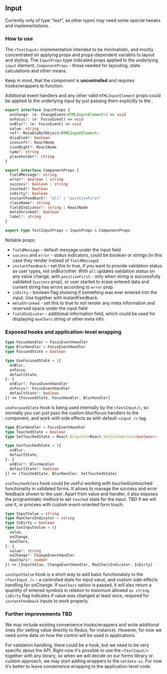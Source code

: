 ## Input

Currently only of type "text", as other types may need some special tweaks and implementations.

### How to use

The `<TextInput>` implementation intended to be minimalistic, and mostly concentrated on applying
props and props-dependent variablis to layout and styling. The `InputProps` type indicated props
applied to the underlying `input` element, `ComponentProps` - those needed for layouting, state calculations and other means.

Keep in mind, that the component is **uncontrolled** and requires hooks/wrappers to function.

Additional event handlers and any other valid `HTMLInputElement` props could be applied to the underlying input
by just passing them explicitly to the <TextInput />.

```typescript
export interface InputProps {
  onChange: (e: ChangeEvent<HTMLInputElement>) => void
  onFocus?: (e: FocusEvent) => void
  onBlur?: (e: FocusEvent) => void
  value: string
  ref?: MutableRefObject<HTMLInputElement>
  disabled?: boolean
  iconLeft?: ReactNode
  iconRight?: ReactNode
  name?: string
  placeholder?: string
}

export interface ComponentProps {
  fieldMessage?: string
  error?: boolean | string
  success?: boolean | string
  touched?: boolean
  isDirty?: boolean
  instantFeedback?: "all" | "positiveFirst"
  className?: string
  fieldIndicator?: string | ReactNode
  metaShrinked?: boolean
  label?: string
}

export type TextInputProps = InputProps & ComponentProps
```

Notable props:

- `fieldMessage` - default message under the input field
- `success` and `error` - status indicators, could be boolean or strings (in this case they render instead of `fieldMessage`)
- `instantFeedback` - set this to true, if you want to provide validation status as user types, not onBlur/other.
  With `all` updates validation status on any value change, with `positiveFirst` - only when string is successfully
  validated (`success` prop), or user started to erase entered data and current string has errors according to `error` prop.
- `isDirty` - boolean flag showing if something was ever entered into the input. Use together with instantFeedback.
- `metaShrinked` - set this to true to not render any meta information and reserved space under the input field
- `fieldIndicator` - additional information field, which could be used for displaying `maxChars` string or other meta info.

### Exposed hooks and application-level wrapping

```typescript
type FocusHandler = FocusEventHandler
type BlurHandler = FocusEventHandler
type FocusedState = boolean

type UseFocusedState = ({
  onBlur,
  onFocus,
  defaultState,
}: {
  onBlur?: FocusEventHandler
  onFocus?: FocusEventHandler
  defaultState?: boolean
}) => [FocusedState, FocusHandler, BlurHandler]
```

`useFocusedState` hook is being used internally by the `<TextInput/>`, so normally you can just pass
the custom blur/focus handlers to the component, and work with side effects as with default `<input />` tag.

```typescript
type BlurHandler = FocusEventHandler
type TouchedState = boolean
type SetTouchedState = React.Dispatch<React.SetStateAction<boolean>>

type UseTouchedState = ({
  onBlur,
  defaultState,
}: {
  onBlur?: BlurHandler
  defaultState?: boolean
}) => [TouchedState, BlurHandler, SetTouchedState]
```

`useTouchedState` hook could be useful working with touched/untouched functionality in validated forms.
It allows to manage the success and error feedback shown to the user.
Apart from value and handler, it also exposes the programmatic method to set `touched` state for the input.
TBD if we will use it, or procees with custom event-oriented form touch.

```typescript
type InputValue = string
type MaxCharsIndicator = string
type IsDirty = boolean
type UseInputValue = ({
  value,
  onChange,
  maxChars,
}: {
  value?: string
  onChange?: ChangeEventHandler
  maxChars?: number
}) => [InputValue, ChangeEventHandler, MaxCharsIndicator, IsDirty]
```

`useInputValue` hook is a short way to add basic functionaluty to the `<TextInput />` - a controlled state for
input value, and custom side-effects handling for onChange. If `maxChars` option is passed, it will also return
a quantity of entered symbols in relation to maximum allowed `as string`. `isDirty` flag indicates if value was changed at least once, required for `instantFeedback` inputs to work properly.

### Further improvements TBD

We may include existing convenience hooks/wrappers and write additional ones (for setting value directly to Redux, for instance). However, for now we need some data on how the control will be used in applications.

For validation handling, there could be a hook, but we need to be very specific about the API. Right now it's possible
to use the `<TextInput/>` together with any library, so when we will decide on our forms library or custom approach, we may start adding wrappers to the `netdata-ui`. For now it's better to leave convenience wrapping to the application-level code.
